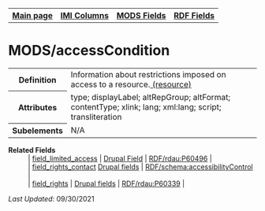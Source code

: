 <!DOCTYPE html>
<html>

<body>
<table style="width:100%">
  <tr>
    <th><a href="index.md">Main page</a></th>
	<th><a href="IMI.md">IMI Columns</a></th>
    <th><a href="MODS.md">MODS Fields</a></th>
    <th><a href="RDF.md">RDF Fields</a></th>
  </tr>
</table>


<h1>MODS/accessCondition</h1>
<table>
<tr>
	<th>Definition</th>
	<td>Information about restrictions imposed on access to a resource.<a href="https://www.loc.gov/standards/mods/userguide/accesscondition.html"> (resource) </a></td>
</tr>
<tr>
	<th>Attributes</th>
	<td>type; displayLabel; altRepGroup; altFormat; contentType; xlink; lang; xml:lang; script; transliteration</td>
</tr>
<tr>
	<th>Subelements</th>
	<td>N/A</td>
</tr>
</table>
	<dt><b>Related Fields</b></dt>
			<dd> 
				| <a href="field_limited_access.md">field_limited_access</a> | 
				<a href="DrupalFields.md#limited-access">Drupal Field</a> | 
				<a href="rdf.rdau.p60496.md">RDF/rdau:P60496</a> | 
			</dd>
			<dd> 
				| <a href="field_rights_contact.md">field_rights_contact</a>
				<a href="DrupalFields.md">Drupal fields</a>  
				| <a href="rdf.schema.accessibilityControl.md">RDF/schema:accessibilityControl</a> | 
			</dd>
			<dd> 
				| <a href="field_rights.md">field_rights</a> | 
				<a href="DrupalFields.md">Drupal fields</a> | 
				<a href="rdf.rdau.P60339.md">RDF/rdau:P60339</a> | 
			</dd>
</dl>
<p><i>Last Updated: </i>09/30/2021</p>
</body>
</html>